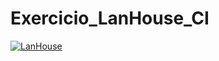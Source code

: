 # Exercicio_LanHouse_CI
[![LanHouse](https://github.com/G-ilian/Exercicio_LanHouse_CI/actions/workflows/LanHouse.yml/badge.svg)](https://github.com/G-ilian/Exercicio_LanHouse_CI/actions)
